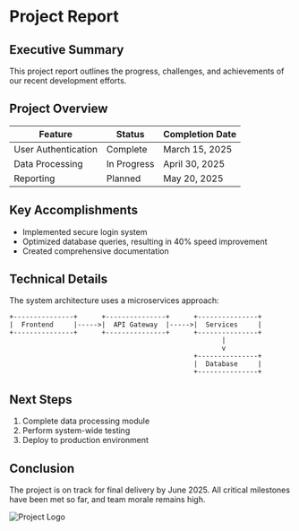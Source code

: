 # Project Report

## Executive Summary

This project report outlines the progress, challenges, and achievements of our recent development efforts.

## Project Overview

| Feature | Status | Completion Date |
|---------|--------|----------------|
| User Authentication | Complete | March 15, 2025 |
| Data Processing | In Progress | April 30, 2025 |
| Reporting | Planned | May 20, 2025 |

## Key Accomplishments

- Implemented secure login system
- Optimized database queries, resulting in 40% speed improvement
- Created comprehensive documentation

## Technical Details

The system architecture uses a microservices approach:

```
+---------------+      +---------------+      +---------------+
|  Frontend     |----->|  API Gateway  |----->|  Services     |
+---------------+      +---------------+      +---------------+
                                                     |
                                                     v
                                              +---------------+
                                              |  Database     |
                                              +---------------+
```

## Next Steps

1. Complete data processing module
2. Perform system-wide testing
3. Deploy to production environment

## Conclusion

The project is on track for final delivery by June 2025. All critical milestones have been met so far, and team morale remains high.

![Project Logo](https://example.com/logo.png)